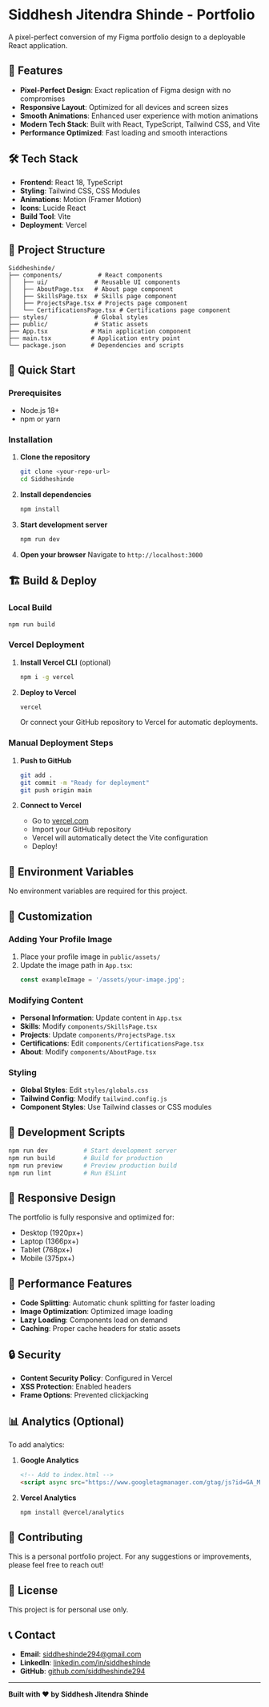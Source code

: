 # Siddhesh Jitendra Shinde - Portfolio

A pixel-perfect conversion of my Figma portfolio design to a deployable React application.

## 🚀 Features

- **Pixel-Perfect Design**: Exact replication of Figma design with no compromises
- **Responsive Layout**: Optimized for all devices and screen sizes
- **Smooth Animations**: Enhanced user experience with motion animations
- **Modern Tech Stack**: Built with React, TypeScript, Tailwind CSS, and Vite
- **Performance Optimized**: Fast loading and smooth interactions

## 🛠️ Tech Stack

- **Frontend**: React 18, TypeScript
- **Styling**: Tailwind CSS, CSS Modules
- **Animations**: Motion (Framer Motion)
- **Icons**: Lucide React
- **Build Tool**: Vite
- **Deployment**: Vercel

## 📁 Project Structure

```
Siddheshinde/
├── components/          # React components
│   ├── ui/             # Reusable UI components
│   ├── AboutPage.tsx   # About page component
│   ├── SkillsPage.tsx  # Skills page component
│   ├── ProjectsPage.tsx # Projects page component
│   └── CertificationsPage.tsx # Certifications page component
├── styles/             # Global styles
├── public/             # Static assets
├── App.tsx            # Main application component
├── main.tsx           # Application entry point
└── package.json       # Dependencies and scripts
```

## 🚀 Quick Start

### Prerequisites

- Node.js 18+ 
- npm or yarn

### Installation

1. **Clone the repository**
   ```bash
   git clone <your-repo-url>
   cd Siddheshinde
   ```

2. **Install dependencies**
   ```bash
   npm install
   ```

3. **Start development server**
   ```bash
   npm run dev
   ```

4. **Open your browser**
   Navigate to `http://localhost:3000`

## 🏗️ Build & Deploy

### Local Build

```bash
npm run build
```

### Vercel Deployment

1. **Install Vercel CLI** (optional)
   ```bash
   npm i -g vercel
   ```

2. **Deploy to Vercel**
   ```bash
   vercel
   ```

   Or connect your GitHub repository to Vercel for automatic deployments.

### Manual Deployment Steps

1. **Push to GitHub**
   ```bash
   git add .
   git commit -m "Ready for deployment"
   git push origin main
   ```

2. **Connect to Vercel**
   - Go to [vercel.com](https://vercel.com)
   - Import your GitHub repository
   - Vercel will automatically detect the Vite configuration
   - Deploy!

## 📝 Environment Variables

No environment variables are required for this project.

## 🎨 Customization

### Adding Your Profile Image

1. Place your profile image in `public/assets/`
2. Update the image path in `App.tsx`:
   ```typescript
   const exampleImage = '/assets/your-image.jpg';
   ```

### Modifying Content

- **Personal Information**: Update content in `App.tsx`
- **Skills**: Modify `components/SkillsPage.tsx`
- **Projects**: Update `components/ProjectsPage.tsx`
- **Certifications**: Edit `components/CertificationsPage.tsx`
- **About**: Modify `components/AboutPage.tsx`

### Styling

- **Global Styles**: Edit `styles/globals.css`
- **Tailwind Config**: Modify `tailwind.config.js`
- **Component Styles**: Use Tailwind classes or CSS modules

## 🔧 Development Scripts

```bash
npm run dev          # Start development server
npm run build        # Build for production
npm run preview      # Preview production build
npm run lint         # Run ESLint
```

## 📱 Responsive Design

The portfolio is fully responsive and optimized for:
- Desktop (1920px+)
- Laptop (1366px+)
- Tablet (768px+)
- Mobile (375px+)

## 🎯 Performance Features

- **Code Splitting**: Automatic chunk splitting for faster loading
- **Image Optimization**: Optimized image loading
- **Lazy Loading**: Components load on demand
- **Caching**: Proper cache headers for static assets

## 🔒 Security

- **Content Security Policy**: Configured in Vercel
- **XSS Protection**: Enabled headers
- **Frame Options**: Prevented clickjacking

## 📊 Analytics (Optional)

To add analytics:

1. **Google Analytics**
   ```html
   <!-- Add to index.html -->
   <script async src="https://www.googletagmanager.com/gtag/js?id=GA_MEASUREMENT_ID"></script>
   ```

2. **Vercel Analytics**
   ```bash
   npm install @vercel/analytics
   ```

## 🤝 Contributing

This is a personal portfolio project. For any suggestions or improvements, please feel free to reach out!

## 📄 License

This project is for personal use only.

## 📞 Contact

- **Email**: siddheshinde294@gmail.com
- **LinkedIn**: [linkedin.com/in/siddheshinde](https://www.linkedin.com/in/siddheshinde/)
- **GitHub**: [github.com/siddheshinde294](https://github.com/siddheshinde294)

---

**Built with ❤️ by Siddhesh Jitendra Shinde** 